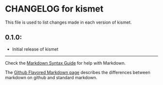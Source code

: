 # CHANGELOG for kismet

This file is used to list changes made in each version of kismet.

## 0.1.0:

* Initial release of kismet

- - -
Check the [Markdown Syntax Guide](http://daringfireball.net/projects/markdown/syntax) for help with Markdown.

The [Github Flavored Markdown page](http://github.github.com/github-flavored-markdown/) describes the differences between markdown on github and standard markdown.
